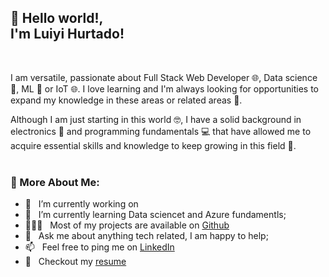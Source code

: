 ## 👋 Hello world!, <br> I'm Luiyi Hurtado!

<br>

I am versatile, passionate about Full Stack Web Developer 🌐, Data science :test_tube:, ML 🤖 or IoT 🌐. I love learning and I'm always looking for opportunities to expand my knowledge in these areas or related areas :brain:.

Although I am just starting in this world :nerd_face:, I have a solid background in electronics :sparkler: and programming fundamentals :computer: that have allowed me to acquire essential skills and knowledge to keep growing in this field 🌱.
<br/>
<br/>

### 🧐 More About Me:

- 🔭 &nbsp; I’m currently working on
- 🌱 &nbsp; I’m currently learning Data sciencet and Azure fundamentls;
- 👨🏻‍💻 &nbsp; Most of my projects are available on [Github](https://github.com/Luiyi-F?tab=repositories)
- 💬 &nbsp; Ask me about anything tech related, I am happy to help;
- 📫 &nbsp; Feel free to ping me on [LinkedIn](https://www.linkedin.com/in/lfhurtado/)
- 📝 &nbsp; Checkout my [resume](https://drive.google.com/file/d/1v1W4JAYo0oTfTDNXDIyFGCGHk2Lguf5W/view?usp=sharing)

<br>
